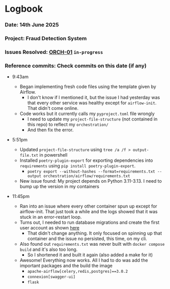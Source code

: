 # Logbook
### Date: 14th June 2025
### Project: Fraud Detection System
### Issues Resolved: [ORCH-01](https://github.com/EsosaOrumwese/fraud-detection-system/issues/22) `in-progress`
### Reference commits: Check commits on this date (if any)

* 9:43am
  * Began implementing fresh code files using the template given by Airflow.
    * I don't know if I mentioned it, but the issue I had yesterday was that every other service was healthy except for `airflow-init`. That didn't come online.
  * Code works but it currently calls my `pyproject.toml` file wrongly
    * I need to update my `project-file-structure` (not contained in this repo) to reflect my `orchestration/`
    * And then fix the error.

* 5:51pm
  * Updated `project-file-structure` using `tree /a /f > output-file.txt` in powershell
  * Installed `poetry-plugin-export` for exporting dependencies into `requirements` using `pip install poetry-plugin-export`.
    * `poetry export --without-hashes --format=requirements.txt --output orchestration/airflow/requirements.txt`
  * New issue found: My project depends on Python 3.11-3.13. I need to bump up the version in my containers

* 11:45pm
  * Ran into an issue where every other container spun up except for airflow-init. That just took a while and the logs showed that it was stuck in an error-restart loop.
  * Turns out, I needed to run database migrations and create the first user account as shown [here](https://airflow.apache.org/docs/apache-airflow/stable/howto/docker-compose/index.html#initialize-the-database)
    * That didn't change anything. It only focused on spinning up that container and the issue no persisted, this time, on my cli.
  * Also found out `requirements.txt` was never built with `docker compose build` and it's also too long.
    * So I shortened it and built it again (also added a make for it)
  * Awesome! Everything now works. All I had to do was add the important packages and the build the image
    * `apache-airflow[celery,redis,postgres]==3.0.2`
    * `connexion[swagger-ui]`
    * `flask`
    